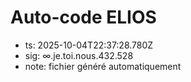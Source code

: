 # Auto-code ELIOS
- ts: 2025-10-04T22:37:28.780Z
- sig: ∞.je.toi.nous.432.528
- note: fichier généré automatiquement